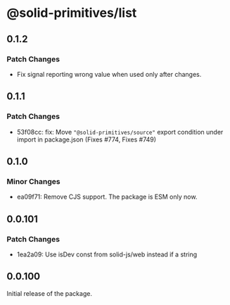 # @solid-primitives/list

## 0.1.2

### Patch Changes

- Fix signal reporting wrong value when used only after changes.

## 0.1.1

### Patch Changes

- 53f08cc: fix: Move `"@solid-primitives/source"` export condition under import in package.json
  (Fixes #774, Fixes #749)

## 0.1.0

### Minor Changes

- ea09f71: Remove CJS support. The package is ESM only now.

## 0.0.101

### Patch Changes

- 1ea2a09: Use isDev const from solid-js/web instead if a string

## 0.0.100

Initial release of the package.
